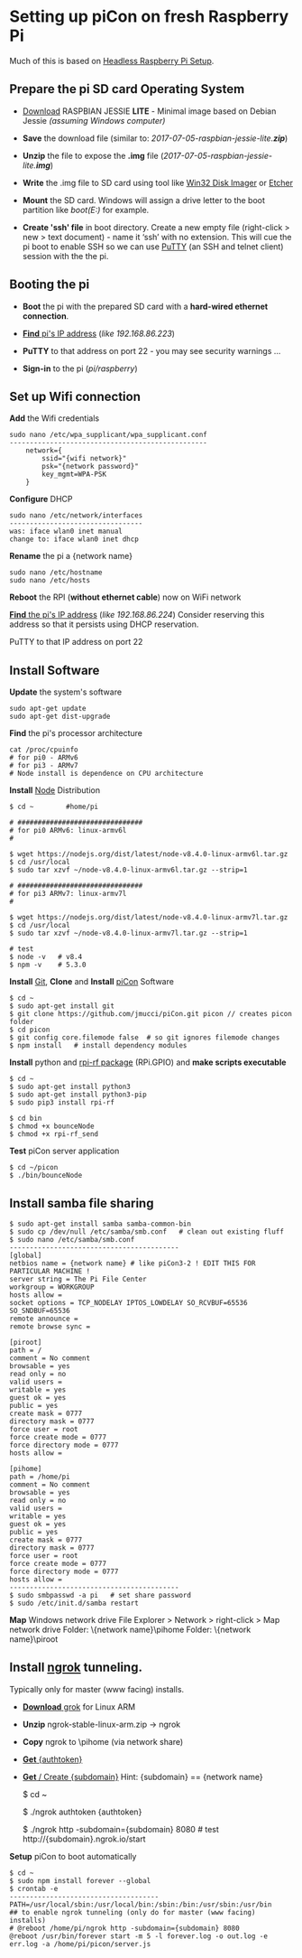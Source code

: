 Setting up piCon on fresh Raspberry Pi
======================================

Much of this is based on [Headless Raspberry Pi Setup](https://hackernoon.com/raspberry-pi-headless-install-462ccabd75d0).

Prepare the pi SD card Operating System
---------------------------------------

- [Download](https://www.raspberrypi.org/downloads/raspbian/) RASPBIAN JESSIE **LITE** - Minimal image based on Debian Jessie *(assuming Windows computer)*

- **Save** the download file (similar to:  *2017-07-05-raspbian-jessie-lite.**zip***)

- **Unzip** the file to expose the **.img** file (*2017-07-05-raspbian-jessie-lite.**img***)


- **Write** the .img file to SD card using tool like [Win32 Disk Imager](https://sourceforge.net/projects/win32diskimager/) or [Etcher](https://etcher.io/)

- **Mount** the SD card.  Windows will assign a drive letter to the boot partition like *boot(E:)* for example.

- **Create 'ssh' file** in boot directory.  Create a new empty file (right-click > new > text document) - name it ‘ssh’ with no extension.  This will cue the pi boot to enable SSH so we can use [PuTTY](http://www.putty.org/) (an SSH and telnet client) session with the the pi. 

Booting the pi
--------------

- **Boot** the pi  with the prepared SD card with a **hard-wired ethernet connection**.

- [**Find**  pi's IP address](https://www.raspberrypi.org/documentation/remote-access/ip-address.md) (*like 192.168.86.223*)

- **PuTTY** to that address on port 22 - you may see security warnings ...

- **Sign-in** to the pi (*pi/raspberry*)

Set up Wifi connection
----------------------

**Add** the Wifi credentials

    sudo nano /etc/wpa_supplicant/wpa_supplicant.conf
    -------------------------------------------------
	    network={
	        ssid="{wifi network}"
	        psk="{network password}"
	        key_mgmt=WPA-PSK
        }

   
   **Configure** DHCP

    sudo nano /etc/network/interfaces
    --------------------------------- 
    was: iface wlan0 inet manual
    change to: iface wlan0 inet dhcp

**Rename** the pi a {network name}

    sudo nano /etc/hostname 
    sudo nano /etc/hosts

**Reboot** the RPI (**without ethernet cable**) now on WiFi network

[**Find** the pi's IP address](https://www.raspberrypi.org/documentation/remote-access/ip-address.md) (*like 192.168.86.224*)
Consider reserving this address so that it persists using DHCP reservation.

PuTTY to that IP address on port 22

Install Software
----------------
 
**Update** the system's software

    sudo apt-get update
    sudo apt-get dist-upgrade


**Find** the pi's processor architecture
	
    cat /proc/cpuinfo
    # for pi0 - ARMv6
    # for pi3 - ARMv7
    # Node install is dependence on CPU architecture

**Install** [Node](https://nodejs.org/dist/latest/) Distribution

    $ cd ~        #home/pi
    
    # ###############################
    # for pi0 ARMv6: linux-armv6l
	# 
	
	$ wget https://nodejs.org/dist/latest/node-v8.4.0-linux-armv6l.tar.gz
    $ cd /usr/local
	$ sudo tar xzvf ~/node-v8.4.0-linux-armv6l.tar.gz --strip=1

    # ###############################
    # for pi3 ARMv7: linux-armv7l
    #
    
    $ wget https://nodejs.org/dist/latest/node-v8.4.0-linux-armv7l.tar.gz
    $ cd /usr/local
    $ sudo tar xzvf ~/node-v8.4.0-linux-armv7l.tar.gz --strip=1
	
	# test
	$ node -v   # v8.4
	$ npm -v    # 5.3.0
	

**Install** [Git](https://nodejs.org/dist/latest/), **Clone** and **Install** [piCon](https://github.com/jmucci/piCon) Software

    $ cd ~
    $ sudo apt-get install git
	$ git clone https://github.com/jmucci/piCon.git picon // creates picon folder
    $ cd picon
    $ git config core.filemode false  # so git ignores filemode changes
    $ npm install   # install dependency modules
    
**Install** python  and [rpi-rf package](https://pypi.python.org/pypi/rpi-rf) (RPi.GPIO) and **make scripts executable**

    $ cd ~
    $ sudo apt-get install python3
    $ sudo apt-get install python3-pip
    $ sudo pip3 install rpi-rf
    
	$ cd bin
	$ chmod +x bounceNode
    $ chmod +x rpi-rf_send
    

**Test** piCon server application

    $ cd ~/picon
    $ ./bin/bounceNode

**Install** samba file sharing
----------------------

    $ sudo apt-get install samba samba-common-bin
	$ sudo cp /dev/null /etc/samba/smb.conf   # clean out existing fluff
	$ sudo nano /etc/samba/smb.conf
	------------------------------------------
	[global]
	netbios name = {network name} # like piCon3-2 ! EDIT THIS FOR PARTICULAR MACHINE !
	server string = The Pi File Center
	workgroup = WORKGROUP
	hosts allow =
	socket options = TCP_NODELAY IPTOS_LOWDELAY SO_RCVBUF=65536 SO_SNDBUF=65536
	remote announce =
	remote browse sync =
	
	[piroot]
	path = /
	comment = No comment
	browsable = yes
	read only = no
	valid users =
	writable = yes
	guest ok = yes
	public = yes
	create mask = 0777
	directory mask = 0777
	force user = root
	force create mode = 0777
	force directory mode = 0777
	hosts allow =
	
	[pihome]
	path = /home/pi
	comment = No comment
	browsable = yes
	read only = no
	valid users =
	writable = yes
	guest ok = yes
	public = yes
	create mask = 0777
	directory mask = 0777
	force user = root
	force create mode = 0777
	force directory mode = 0777
	hosts allow =
	------------------------------------------
	$ sudo smbpasswd -a pi   # set share password
	$ sudo /etc/init.d/samba restart

**Map** Windows network drive
    File Explorer > Network > right-click > Map network drive
    Folder: \\{network name}\pihome
    Folder: \\{network name}\piroot


**Install** [ngrok](httpngrok.com/) tunneling. 
----------------------
Typically only for master (www facing) installs.

- [**Download** grok](https://ngrok.com/download) for Linux ARM 

- **Unzip** ngrok-stable-linux-arm.zip -> ngrok
- **Copy** ngrok to \pihome (via network share)

- [**Get** {authtoken}](https://dashboard.ngrok.com/auth)

- [**Get** / Create {subdomain}](https://dashboard.ngrok.com/reserved) 
Hint: {subdomain} == {network name}


	$ cd ~

	$ ./ngrok authtoken {authtoken}

	$ ./ngrok http -subdomain={subdomain} 8080 # test http://{subdomain}.ngrok.io/start


**Setup** piCon to boot automatically 

    $ cd ~
    $ sudo npm install forever --global
    $ crontab -e
    -------------------------------------
	PATH=/usr/local/sbin:/usr/local/bin:/sbin:/bin:/usr/sbin:/usr/bin
    ## to enable ngrok tunneling (only do for master (www facing) installs)
    # @reboot /home/pi/ngrok http -subdomain={subdomain} 8080
    @reboot /usr/bin/forever start -m 5 -l forever.log -o out.log -e err.log -a /home/pi/picon/server.js


